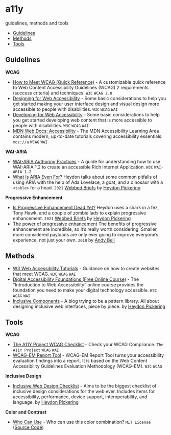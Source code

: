 # a11y
guidelines, methods and tools

- [Guidelines](#guidelines)
- [Methods](#methods)
- [Tools](#tools)


## Guidelines

**WCAG**

- [How to Meet WCAG (Quick Reference)](https://www.w3.org/WAI/WCAG22/quickref/?currentsidebar=%23col_overview&versions=2.0) - A customizable quick reference to Web Content Accessibility Guidelines (WCAG) 2 requirements (success criteria) and techniques. `W3C` `WCAG 2.0`
- [Designing for Web Accessibility](https://www.w3.org/WAI/tips/designing/) - Some basic considerations to help you get started making your user interface design and visual design more accessible to people with disabilities. `W3C` `WCAG` `WAI`
- [Developing for Web Accessibility](https://www.w3.org/WAI/tips/developing/) - Some basic considerations to help you get started developing web content that is more accessible to people with disabilities. `W3C` `WCAG` `WAI`
- [MDN Web Docs: Accessibility](https://developer.mozilla.org/en-US/docs/Web/Accessibility) - The MDN Accessibility Learning Area contains modern, up-to-date tutorials covering accessibility essentials. `moz://a` `WCAG` `WAI`

**WAI-ARIA**

- [WAI-ARIA Authoring Practices](https://www.w3.org/TR/wai-aria-practices/) - A guide for understanding how to use WAI-ARIA 1.2 to create an accessible Rich Internet Application. `W3C` `WAI-ARIA 1.2`
- [What Is ARIA Even For?](https://briefs.video/videos/what-is-aria-even-for/) Heydon talks about some common pitfalls of using ARIA with the help of Ada Lovelace, a goat, and a dinosaur with a `<table>` for a head. `2021` [Webbed Briefs](https://briefs.video/) by [Heydon Pickering](https://heydonworks.com/)

**Progressive Enhancement**

- [Is Progressive Enhancement Dead Yet?](https://briefs.video/videos/is-progressive-enhancement-dead-yet/) Heydon uses a shark in a fez, Tony Hawk, and a couple of zombie lads to explain progressive enhancement. `2021` [Webbed Briefs](https://briefs.video/) by [Heydon Pickering](https://heydonworks.com/)
- [The power of progressive enhancement](https://archive.hankchizljaw.com/wrote/the-power-of-progressive-enhancement/) The benefits of progressive enhancement are incredible, so it’s really worth considering. Smaller, more considered payloads are only ever going to improve everyone’s experience, not just your own. `2018` by [Andy Bell](https://piccalil.li/)


## Methods

- [W3 Web Accessibility Tutorials](https://www.w3.org/WAI/tutorials/) - Guidance on how to create websites that meet WCAG. `W3C` `WCAG` `WAI`
- [Digital Accessibility Foundations (Free Online Course)](https://www.w3.org/WAI/fundamentals/foundations-course/) - The “Introduction to Web Accessibility” online course provides the foundation you need to make your digital technology accessible. `W3C` `WCAG` `WAI`
- [Inclusive Components](https://inclusive-components.design/) - A blog trying to be a pattern library. All about designing inclusive web interfaces, piece by piece. by [Heydon Pickering](https://heydonworks.com/)


## Tools

**WCAG**
- [The A11Y Project WCAG Checklist](https://www.a11yproject.com/checklist/) - Check your WCAG Compliance. `The A11Y Project` `WCAG` `WAI`
- [WCAG-EM Report Tool](https://www.w3.org/WAI/eval/report-tool/) - WCAG-EM Report Tool turns your accessibility evaluation findings into a report. It is based on the Web Content Accessibility Guidelines Evaluation Methodology (WCAG-EM). `W3C` `WCAG`

**Inclusive Design**
- [Inclusive Web Design Checklist](https://github.com/Heydon/inclusive-design-checklist) - Aims to be the biggest checklist of inclusive design considerations for the web ever. Includes items for accessibility, performance, device support, interoperability, and language. by [Heydon Pickering](https://heydonworks.com/)

**Color and Contrast**
- [Who Can Use](https://whocanuse.com/) - Who can use this color combination? `MIT License` ([Source Code](https://github.com/coreyginnivan/whocanuse))
